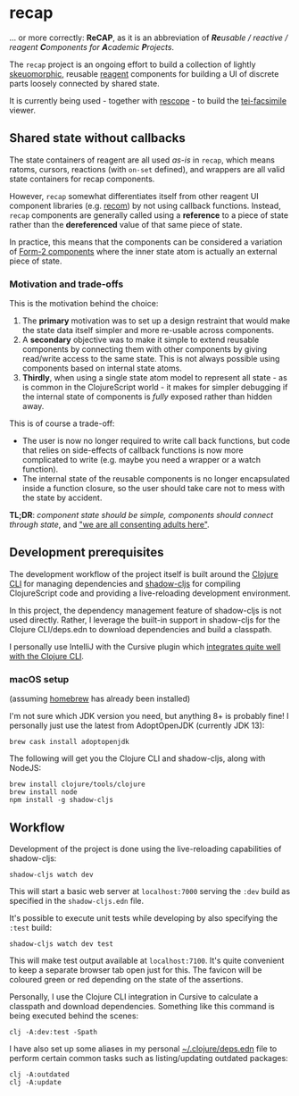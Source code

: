 recap
=====
... or more correctly: **ReCAP**, as it is an abbreviation of _**Re**usable / reactive / reagent **C**omponents for **A**cademic **P**rojects_.

The `recap` project is an ongoing effort to build a collection of lightly [skeuomorphic](https://en.wikipedia.org/wiki/Skeuomorph), reusable [reagent](https://github.com/reagent-project/reagent) components for building a UI of discrete parts loosely connected by shared state.

It is currently being used - together with [rescope](https://github.com/kuhumcst/rescope) - to build the [tei-facsimile](https://github.com/kuhumcst/tei-facsimile) viewer.

Shared state without callbacks
-----------------------------
The state containers of reagent are all used _as-is_ in `recap`, which means ratoms, cursors, reactions (with `on-set` defined), and wrappers are all valid state containers for recap components.

However, `recap` somewhat differentiates itself from other reagent UI component libraries (e.g. [recom](https://github.com/day8/re-com)) by not using callback functions. Instead, `recap` components are generally called using a **reference** to a piece of state rather than the **dereferenced** value of that same piece of state.

In practice, this means that the components can be considered a variation of [Form-2 components](https://github.com/reagent-project/reagent/blob/master/doc/CreatingReagentComponents.md#form-2--a-function-returning-a-function) where the inner state atom is actually an external piece of state.

### Motivation and trade-offs
This is the motivation behind the choice:

1. The **primary** motivation  was to set up a design restraint that would make the state data itself simpler and more re-usable across components.
2. A **secondary** objective was to make it simple to extend reusable components by connecting them with other components by giving read/write access to the same state. This is not always possible using components based on internal state atoms.
3. **Thirdly**, when using a single state atom model to represent all state - as is common in the ClojureScript world - it makes for simpler debugging if the internal state of components is _fully_ exposed rather than hidden away.

This is of course a trade-off:

* The user is now no longer required to write call back functions, but code that relies on side-effects of callback functions is now more complicated to write (e.g. maybe you need a wrapper or a watch function).
* The internal state of the reusable components is no longer encapsulated inside a function closure, so the user should take care not to mess with the state by accident.

**TL;DR**: _component state should be simple, components should connect through state_, and ["we are all consenting adults here"](https://mail.python.org/pipermail/tutor/2003-October/025932.html).

Development prerequisites
-------------------------
The development workflow of the project itself is built around the [Clojure CLI](https://clojure.org/reference/deps_and_cli) for managing dependencies and [shadow-cljs](https://github.com/thheller/shadow-cljs) for compiling ClojureScript code and providing a live-reloading development environment.

In this project, the dependency management feature of shadow-cljs is not used directly. Rather, I leverage the built-in support in shadow-cljs for the Clojure CLI/deps.edn to download dependencies and build a classpath.

I personally use IntelliJ with the Cursive plugin which [integrates quite well with the Clojure CLI](https://cursive-ide.com/userguide/deps.html).

### macOS setup
(assuming [homebrew](https://brew.sh/) has already been installed)


I'm not sure which JDK version you need, but anything 8+ is probably fine! I personally just use the latest from AdoptOpenJDK (currently JDK 13):

```
brew cask install adoptopenjdk
```

The following will get you the Clojure CLI and shadow-cljs, along with NodeJS:

```
brew install clojure/tools/clojure
brew install node
npm install -g shadow-cljs
```

Workflow
--------
Development of the project is done using the live-reloading capabilities of shadow-cljs:

```
shadow-cljs watch dev
```

This will start a basic web server at `localhost:7000` serving the `:dev` build as specified in the `shadow-cljs.edn` file.

It's possible to execute unit tests while developing by also specifying the `:test` build:

```
shadow-cljs watch dev test
```

This will make test output available at `localhost:7100`. It's quite convenient to keep a separate browser tab open just for this. The favicon will be coloured green or red depending on the state of the assertions.

Personally, I use the Clojure CLI integration in Cursive to calculate a classpath and download dependencies. Something like this command is being executed behind the scenes:

```
clj -A:dev:test -Spath
```

I have also set up some aliases in my personal [~/.clojure/deps.edn](https://github.com/simongray/dotfiles/blob/master/dot/clojure/deps.edn) file to perform certain common tasks such as listing/updating outdated packages:

```
clj -A:outdated
clj -A:update
```
